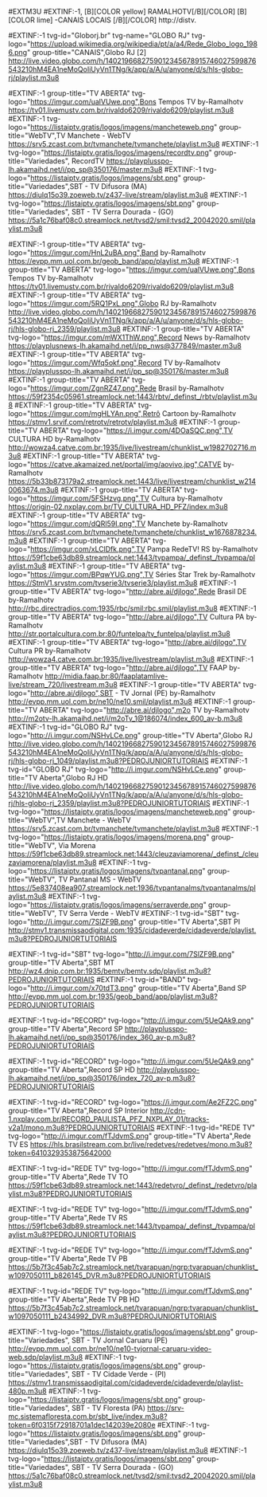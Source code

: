
#EXTM3U
#EXTINF:-1, [B][COLOR  yellow] RAMALHOTV[/B][/COLOR]  [B][COLOR lime] -CANAIS LOCAIS [/B][/COLOR]
http://distv.

#EXTINF:-1 tvg-id="Globorj.br" tvg-name="GLOBO RJ" tvg-logo="https://upload.wikimedia.org/wikipedia/pt/a/a4/Rede_Globo_logo_1986.png" group-title="CANAIS",Globo RJ [2]
http://live.video.globo.com/h/1402196682759012345678915746027599876543210hM4EA1neMoQoIiUyVn1TNg/k/app/a/A/u/anyone/d/s/hls-globo-rj/playlist.m3u8

#EXTINF:-1 group-title="TV ABERTA" tvg-logo="https://imgur.com/ualVUwe.png",Bons Tempos TV by-Ramalhotv
https://tv01.livemustv.com.br/rivaldo6209/rivaldo6209/playlist.m3u8
#EXTINF:-1 tvg-logo="https://listaiptv.gratis/logos/imagens/mancheteweb.png" group-title="WebTV",TV Manchete - WebTV
https://srv5.zcast.com.br/tvmanchete/tvmanchete/playlist.m3u8
#EXTINF:-1 tvg-logo="https://listaiptv.gratis/logos/imagens/recordtv.png" group-title="Variedades", RecordTV
https://playplusspo-lh.akamaihd.net/i/pp_sp@350176/master.m3u8
#EXTINF:-1 tvg-logo="https://listaiptv.gratis/logos/imagens/sbt.png" group-title="Variedades",SBT - TV Difusora (MA)
https://diulq15o39.zoeweb.tv/z437-live/stream/playlist.m3u8
#EXTINF:-1 tvg-logo="https://listaiptv.gratis/logos/imagens/sbt.png" group-title="Variedades", SBT - TV Serra Dourada - (GO)
https://5a1c76baf08c0.streamlock.net/tvsd2/smil:tvsd2_20042020.smil/playlist.m3u8

#EXTINF:-1 group-title="TV ABERTA" tvg-logo="https://imgur.com/HnL2uBA.png",Band by-Ramalhotv
https://evpp.mm.uol.com.br/geob_band/app/playlist.m3u8
#EXTINF:-1 group-title="TV ABERTA" tvg-logo="https://imgur.com/ualVUwe.png",Bons Tempos TV by-Ramalhotv
https://tv01.livemustv.com.br/rivaldo6209/rivaldo6209/playlist.m3u8
#EXTINF:-1 group-title="TV ABERTA" tvg-logo="https://imgur.com/5RQ1PxL.png",Globo RJ by-Ramalhotv
http://live.video.globo.com/h/1402196682759012345678915746027599876543210hM4EA1neMoQoIiUyVn1TNg/k/app/a/A/u/anyone/d/s/hls-globo-rj/hls-globo-rj_2359/playlist.m3u8
#EXTINF:-1 group-title="TV ABERTA" tvg-logo="https://imgur.com/mWX1ThW.png",Record News by-Ramalhotv
https://playplusnews-lh.akamaihd.net/i/pp_nws@377849/master.m3u8
#EXTINF:-1 group-title="TV ABERTA" tvg-logo="https://imgur.com/Wfq5okf.png",Record TV by-Ramalhotv
https://playplusspo-lh.akamaihd.net/i/pp_sp@350176/master.m3u8
#EXTINF:-1 group-title="TV ABERTA" tvg-logo="https://imgur.com/ZgnRZ47.png",Rede Brasil by-Ramalhotv
https://59f2354c05961.streamlock.net:1443/rbtv/_definst_/rbtv/playlist.m3u8
#EXTINF:-1 group-title="TV ABERTA" tvg-logo="https://imgur.com/mgHLYAn.png",Retrô Cartoon by-Ramalhotv
https://stmv1.srvif.com/retrotv/retrotv/playlist.m3u8
#EXTINF:-1 group-title="TV ABERTA" tvg-logo="https://i.imgur.com/4DOaSQC.png",TV CULTURA HD by-Ramalhotv
http://wowza4.catve.com.br:1935/live/livestream/chunklist_w1982702716.m3u8
#EXTINF:-1 group-title="TV ABERTA" tvg-logo="https://catve.akamaized.net/portal/img/aovivo.jpg",CATVE by-Ramalhotv
https://5b33b873179a2.streamlock.net:1443/live/livestream/chunklist_w2140063674.m3u8
#EXTINF:-1 group-title="TV ABERTA" tvg-logo="https://imgur.com/5FSHzvg.png",TV Cultura by-Ramalhotv
https://origin-02.nxplay.com.br/TV_CULTURA_HD_PFZ/index.m3u8
#EXTINF:-1 group-title="TV ABERTA" tvg-logo="https://imgur.com/dQRl59I.png",TV Manchete by-Ramalhotv
https://srv5.zcast.com.br/tvmanchete/tvmanchete/chunklist_w1676878234.m3u8
#EXTINF:-1 group-title="TV ABERTA" tvg-logo="https://imgur.com/xLClDfk.png",TV Pampa RedeTV! RS by-Ramalhotv
https://59f1cbe63db89.streamlock.net:1443/tvpampa/_definst_/tvpampa/playlist.m3u8
#EXTINF:-1 group-title="TV ABERTA" tvg-logo="https://imgur.com/BPqwYUG.png",TV Séries Star Trek by-Ramalhotv
https://StmV1.srvstm.com/tvserie3/tvserie3/playlist.m3u8
#EXTINF:-1 group-title="TV ABERTA" tvg-logo="http://abre.ai/djlogo",Rede Brasil DE by-Ramalhotv
http://rbc.directradios.com:1935/rbc/smil:rbc.smil/playlist.m3u8
#EXTINF:-1 group-title="TV ABERTA" tvg-logo="http://abre.ai/djlogo",TV Cultura PA by-Ramalhotv
http://str.portalcultura.com.br:80/funtelpa/tv_funtelpa/playlist.m3u8
#EXTINF:-1 group-title="TV ABERTA" tvg-logo="http://abre.ai/djlogo",TV Cultura PR by-Ramalhotv
http://wowza4.catve.com.br:1935/live/livestream/playlist.m3u8
#EXTINF:-1 group-title="TV ABERTA" tvg-logo="http://abre.ai/djlogo",TV FAAP by-Ramalhotv
http://midia.faap.br:80/faaplatamlive-live/stream_720/livestream.m3u8
#EXTINF:-1 group-title="TV ABERTA" tvg-logo="http://abre.ai/djlogo",SBT - TV Jornal (PE) by-Ramalhotv
http://evpp.mm.uol.com.br/ne10/ne10.smil/playlist.m3u8
#EXTINF:-1 group-title="TV ABERTA" tvg-logo="http://abre.ai/djlogo",m2o TV by-Ramalhotv
http://m2otv-lh.akamaihd.net/i/m2oTv_1@186074/index_600_av-b.m3u8
#EXTINF:-1 tvg-id="GLOBO RJ" tvg-logo="http://i.imgur.com/NSHvLCe.png" group-title="TV Aberta",Globo RJ
http://live.video.globo.com/h/1402196682759012345678915746027599876543210hM4EA1neMoQoIiUyVn1TNg/k/app/a/A/u/anyone/d/s/hls-globo-rj/hls-globo-rj_1049/playlist.m3u8?PEDROJUNIORTUTORIAIS
#EXTINF:-1 tvg-id="GLOBO RJ" tvg-logo="http://i.imgur.com/NSHvLCe.png" group-title="TV Aberta",Globo RJ HD
http://live.video.globo.com/h/1402196682759012345678915746027599876543210hM4EA1neMoQoIiUyVn1TNg/k/app/a/A/u/anyone/d/s/hls-globo-rj/hls-globo-rj_2359/playlist.m3u8?PEDROJUNIORTUTORIAIS
#EXTINF:-1 tvg-logo="https://listaiptv.gratis/logos/imagens/mancheteweb.png" group-title="WebTV",TV Manchete - WebTV
https://srv5.zcast.com.br/tvmanchete/tvmanchete/playlist.m3u8
#EXTINF:-1 tvg-logo="https://listaiptv.gratis/logos/imagens/morena.png" group-title="WebTV", Via Morena
https://59f1cbe63db89.streamlock.net:1443/cleuzaviamorena/_definst_/cleuzaviamorena/playlist.m3u8
#EXTINF:-1 tvg-logo="https://listaiptv.gratis/logos/imagens/tvpantanal.png" group-title="WebTV", TV Pantanal MS - WebTV
https://5e837408ea907.streamlock.net:1936/tvpantanalms/tvpantanalms/playlist.m3u8
#EXTINF:-1 tvg-logo="https://listaiptv.gratis/logos/imagens/serraverde.png" group-title="WebTV", TV Serra Verde - WebTV
#EXTINF:-1 tvg-id="SBT" tvg-logo="http://i.imgur.com/7SlZF9B.png" group-title="TV Aberta",SBT PI
http://stmv1.transmissaodigital.com:1935/cidadeverde/cidadeverde/playlist.m3u8?PEDROJUNIORTUTORIAIS

#EXTINF:-1 tvg-id="SBT" tvg-logo="http://i.imgur.com/7SlZF9B.png" group-title="TV Aberta",SBT MT
http://wz4.dnip.com.br:1935/bemtv/bemtv.sdp/playlist.m3u8?PEDROJUNIORTUTORIAIS
#EXTINF:-1 tvg-id="BAND" tvg-logo="http://i.imgur.com/x70tdT3.png" group-title="TV Aberta",Band SP
http://evpp.mm.uol.com.br:1935/geob_band/app/playlist.m3u8?PEDROJUNIORTUTORIAIS

#EXTINF:-1 tvg-id="RECORD" tvg-logo="http://i.imgur.com/5UeQAk9.png" group-title="TV Aberta",Record SP
http://playplusspo-lh.akamaihd.net/i/pp_sp@350176/index_360_av-p.m3u8?PEDROJUNIORTUTORIAIS

#EXTINF:-1 tvg-id="RECORD" tvg-logo="http://i.imgur.com/5UeQAk9.png" group-title="TV Aberta",Record SP HD
http://playplusspo-lh.akamaihd.net/i/pp_sp@350176/index_720_av-p.m3u8?PEDROJUNIORTUTORIAIS

#EXTINF:-1 tvg-id="RECORD" tvg-logo="https://i.imgur.com/Ae2FZ2C.png" group-title="TV Aberta",Record SP Interior
http://cdn-1.nxplay.com.br/RECORD_PAULISTA_PFZ_NXPLAY_01/tracks-v2a1/mono.m3u8?PEDROJUNIORTUTORIAIS
#EXTINF:-1 tvg-id="REDE TV" tvg-logo="http://i.imgur.com/fTJdvmS.png" group-title="TV Aberta",Rede TV ES
https://hls.brasilstream.com.br/live/redetves/redetves/mono.m3u8?token=6410329353875642000

#EXTINF:-1 tvg-id="REDE TV" tvg-logo="http://i.imgur.com/fTJdvmS.png" group-title="TV Aberta",Rede TV TO
https://59f1cbe63db89.streamlock.net:1443/redetvro/_definst_/redetvro/playlist.m3u8?PEDROJUNIORTUTORIAIS

#EXTINF:-1 tvg-id="REDE TV" tvg-logo="http://i.imgur.com/fTJdvmS.png" group-title="TV Aberta",Rede TV RS
https://59f1cbe63db89.streamlock.net:1443/tvpampa/_definst_/tvpampa/playlist.m3u8?PEDROJUNIORTUTORIAIS

#EXTINF:-1 tvg-id="REDE TV" tvg-logo="http://i.imgur.com/fTJdvmS.png" group-title="TV Aberta",Rede TV PB
https://5b7f3c45ab7c2.streamlock.net/tvarapuan/ngrp:tvarapuan/chunklist_w1097050111_b826145_DVR.m3u8?PEDROJUNIORTUTORIAIS

#EXTINF:-1 tvg-id="REDE TV" tvg-logo="http://i.imgur.com/fTJdvmS.png" group-title="TV Aberta",Rede TV PB HD
https://5b7f3c45ab7c2.streamlock.net/tvarapuan/ngrp:tvarapuan/chunklist_w1097050111_b2434992_DVR.m3u8?PEDROJUNIORTUTORIAIS

#EXTINF:-1 tvg-logo="https://listaiptv.gratis/logos/imagens/sbt.png" group-title="Variedades", SBT - TV Jornal Caruaru (PE)
http://evpp.mm.uol.com.br/ne10/ne10-tvjornal-caruaru-video-web.sdp/playlist.m3u8
#EXTINF:-1 tvg-logo="https://listaiptv.gratis/logos/imagens/sbt.png" group-title="Variedades", SBT - TV Cidade Verde - (PI)
https://stmv1.transmissaodigital.com/cidadeverde/cidadeverde/playlist-480p.m3u8
#EXTINF:-1 tvg-logo="https://listaiptv.gratis/logos/imagens/sbt.png" group-title="Variedades", SBT - TV Floresta (PA)
https://srv-mc.sistemafloresta.com.br/sbt_live/index.m3u8?token=6f0315f72918701a1dec142039e2080e
#EXTINF:-1 tvg-logo="https://listaiptv.gratis/logos/imagens/sbt.png" group-title="Variedades",SBT - TV Difusora (MA)
https://diulq15o39.zoeweb.tv/z437-live/stream/playlist.m3u8
#EXTINF:-1 tvg-logo="https://listaiptv.gratis/logos/imagens/sbt.png" group-title="Variedades", SBT - TV Serra Dourada - (GO)
https://5a1c76baf08c0.streamlock.net/tvsd2/smil:tvsd2_20042020.smil/playlist.m3u8


